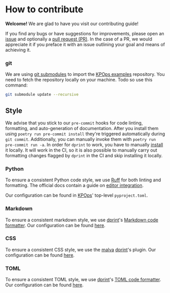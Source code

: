 # How to contribute

**Welcome!** We are glad to have you visit our contributing guide!

If you find any bugs or have suggestions for improvements, please open an [issue](https://github.com/bakdata/kpops/issues/new) and optionally a [pull request (PR)](https://github.com/bakdata/kpops/compare). In the case of a PR, we would appreciate it if you preface it with an issue outlining your goal and means of achieving it.

### git

We are using [git submodules](https://git-scm.com/book/en/v2/Git-Tools-Submodules) to import the [KPOps examples](https://github.com/bakdata/kpops-examples) repository. You need to fetch the repository locally on your machine. Todo so use this command:

```bash
git submodule update --recursive
```

## Style

We advise that you stick to our `pre-commit` hooks for code linting, formatting, and auto-generation of documentation. After you install them using `poetry run pre-commit install` they're triggered automatically during `git commit`. Additionally, you can manually invoke them with `poetry run pre-commit run -a`. In order for `dprint` to work, you have to manually [install](#markdown) it locally. It will work in the CI, so it is also possible to manually carry out formatting changes flagged by `dprint` in the CI and skip installing it locally.

### Python

To ensure a consistent Python code style, we use [Ruff](https://docs.astral.sh/ruff/) for both linting and formatting. The official docs contain a guide on [editor integration](https://docs.astral.sh/ruff/integrations/).

Our configuration can be found in [KPOps](https://github.com/bakdata/kpops)' top-level `pyproject.toml`.

### Markdown

To ensure a consistent markdown style, we use [dprint](https://dprint.dev)'s [Markdown code formatter](https://dprint.dev/plugins/markdown/). Our configuration can be found [here](https://github.com/bakdata/kpops/blob/main/dprint.json).

### CSS

To ensure a consistent CSS style, we use the [malva](https://github.com/g-plane/malva) [dprint](https://dprint.dev)'s plugin. Our configuration can be found [here](https://github.com/bakdata/kpops/blob/main/dprint.json).

### TOML

To ensure a consistent TOML style, we use [dprint](https://dprint.dev)'s [TOML code formatter](https://dprint.dev/plugins/toml/). Our configuration can be found [here](https://github.com/bakdata/kpops/blob/main/dprint.json).
